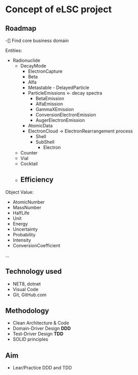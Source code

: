 # Concept of eLSC project

## Roadmap

-[] Find core business domain

Entities:
- Radionuclide
  - DecayMode
    - ElectronCapture
    - Beta
    - Alfa
    - Metastable - DelayedParticle
    - ParticleEmissions <- decay spectra
      - BetaEmission
      - AlfaEmission
      - GammaXEmission
      - ConversionElectronEmission
      - AugerElectronEmission
    - AtomicData
    - ElectronCloud -> ElectronRearrangement process
      - Shell
      - SubShell
        - Electron
  - Counter
  - Vial
  - Cocktail
  - Efficiency
    - 
Object Value:
- AtomicNumber
- MassNumber
- HalfLife
- Unit
- Energy
- Uncertainty
- Probability
- Intensity
- ConversionCoefficient

...

## Technology used

- NET8, dotnet
- Visual Code
- Git, GitHub.com

## Methodology

- Clean Architecture & Code
- Domain-Driver Design **DDD**
- Test-Driver Design **TDD**
- SOLID principles

## Aim

- Lear/Practice DDD and TDD